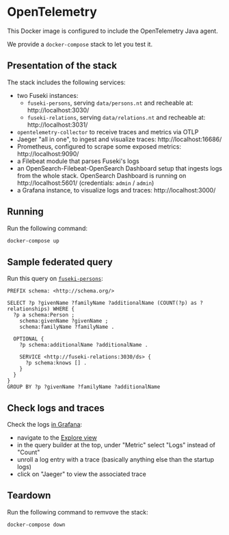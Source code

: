 # OpenTelemetry

This Docker image is configured to include the OpenTelemetry Java agent.

We provide a `docker-compose` stack to let you test it.

## Presentation of the stack

The stack includes the following services:

- two Fuseki instances:
  - `fuseki-persons`, serving `data/persons.nt` and recheable at: http://localhost:3030/
  - `fuseki-relations`, serving `data/relations.nt` and recheable at: http://localhost:3031/
- `opentelemetry-collector` to receive traces and metrics via OTLP
- Jaeger "all in one", to ingest and visualize traces: http://localhost:16686/
- Prometheus, configured to scrape some exposed metrics: http://localhost:9090/
- a Filebeat module that parses Fuseki's logs
- an OpenSearch-Filebeat-OpenSearch Dashboard setup that ingests logs from the whole stack.
  OpenSearch Dashboard is running on http://localhost:5601/ (credentials: `admin` / `admin`)
- a Grafana instance, to visualize logs and traces: http://localhost:3000/

## Running

Run the following command:

```sh
docker-compose up
```

## Sample federated query

Run this query on [`fuseki-persons`](http://localhost:3030/#/dataset/ds/query):

```sparql
PREFIX schema: <http://schema.org/>

SELECT ?p ?givenName ?familyName ?additionalName (COUNT(?p) as ?relationships) WHERE {
  ?p a schema:Person ;
    schema:givenName ?givenName ;
    schema:familyName ?familyName .

  OPTIONAL {
    ?p schema:additionalName ?additionalName .

    SERVICE <http://fuseki-relations:3030/ds> {
      ?p schema:knows [] .
    }
  }
}
GROUP BY ?p ?givenName ?familyName ?additionalName
```

## Check logs and traces

Check the logs [in Grafana](http://localhost:3000):

- navigate to the [Explore view](http://localhost:3000/explore)
- in the query builder at the top, under "Metric" select "Logs" instead of "Count"
- unroll a log entry with a trace (basically anything else than the startup logs)
- click on "Jaeger" to view the associated trace

## Teardown

Run the following command to remvove the stack:

```sh
docker-compose down
```
